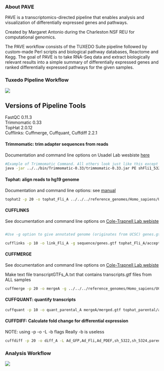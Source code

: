 
### About PAVE

PAVE is a transcriptomics-directed pipeline that enables analysis and visualization of differentially expressed genes and pathways.

Created by Margaret Antonio during the Charleston NSF REU for computational genomics.

The PAVE workflow consists of the TUXEDO Suite pipeline followed by custom-made Perl scripts and biological pathway databases, Reactome and Kegg. The goal of PAVE is to take RNA-Seq data and extract biologically relevant results into a simple summary of differentially expressed genes and ranked differentially expressed pathways for the given samples.


### Tuxedo Pipeline Workflow

<img src="https://pavetx.files.wordpress.com/2016/01/tuxedopipeline.jpg?w=1050">


<h2>Versions of Pipeline Tools</h2>

FastQC 0.11.3 <br /> 
Trimmomatic 0.33<br /> 
TopHat 2.0.12<br /> 
Cufflinks: Cuffmerge, Cuffquant, Cuffdiff 2.2.1 <br /> 

#### Trimmomatic: trim adapter sequences from reads
Documentation and command line options on Usadel Lab wesbiste [here](http://www.usadellab.org/cms/?page=trimmomatic)
```bash
#Example of Trimmomatic Command. All others look just like this except with different labels of course
java -jar ../../bin/Trimmomatic-0.33/trimmomatic-0.33.jar PE shFli1_5322_passage_16_R1.fastq.gz shFli1_5322_passage_16_R2.fastq.gz  shFli1_5322_passage_16_R1_trimmo_paired.fq.gz shFli1_5322_passage_16_R1_trimmo_unpaired.fq.gz shFli1_5322_passage_16_R2_trimmo_paired.fq.gz shFli1_5322_passage_16_R2_trimmo_unpaired.fq.gz ILLUMINACLIP:../../TruSeq2Burnett.fa:2:30:10 LEADING:3 TRAILING:3 SLIDINGWINDOW:4:15 MINLEN:40 >goodles_trimmoLOF53225324.log 
```
#### Tophat: align reads to hg19 genome
Documentation and command line options: see [manual](https://ccb.jhu.edu/software/tophat/manual.shtml)
```bash
tophat2 -p 20 -o tophat_Fli_A ../../../reference_genomes/Homo_sapiens/UCSC/hg19/Sequence/Bowtie2Index/genome GOF/Ad_Fli1_R1_trimmo_paired  GOF/Ad_Fli1_R2_trimmo_paired
```
#### CUFFLINKS
See documentation and command line options on [Cole-Trapnell Lab webiste](http://cole-trapnell-lab.github.io/cufflinks/manual/)
```bash

#Use -g option to give annotated genome (originates from UCSC) genes.gtf

cufflinks -p 10 -o link_Fli_A -g sequence/genes.gtf tophat_Fli_A/accepted_hits.bam
```
#### CUFFMERGE
See documentation and command line options on [Cole-Trapnell Lab webiste](http://cole-trapnell-lab.github.io/cufflinks/manual/)

Make text file transcriptGTFs_A.txt that contains transcripts.gtf files from ALL samples
```bash
cuffmerge -p 20 -o mergeA -g ../../../reference_genomes/Homo_sapiens/UCSC/hg19/Sequence/Bowtie2Index/genome transcriptGTFs_A.txt
```
#### CUFFQUANT: quantify transcripts
```bash
cuffquant -p 10 -o quant_parental_A mergeA/merged.gtf tophat_parental/accepted_hits.bam
```
#### CUFFDIFF: Calculate fold change for differential expression

NOTE: using -p -o -L -b flags Really -b is useless
```bash
cuffdiff -p 20 -o diff_A -L Ad_GFP,Ad_Fli,Ad_PDEF,sh_5322,sh_5324,parental,sh_control -b sequence/genome.fa mergeA/merged.gtf quant_GFP_A/abundances.cxb quant_Fli_A/abundances.cxb quant_PDEF_A/abundances.cxb quant_5322_A/abundances.cxb quant_5324_A/abundances.cxb quant_parental_A/abundances.cxb quant_control_A/abundances.cxb
```


### Analysis Workflow


<img src="https://pavetx.files.wordpress.com/2016/01/pathway_de_gene_analysis.jpg?w=1332">

